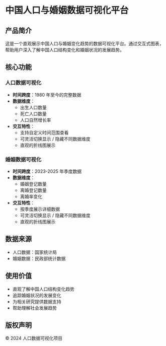 # 中国人口与婚姻数据可视化平台

## 产品简介

这是一个直观展示中国人口与婚姻变化趋势的数据可视化平台。通过交互式图表，帮助用户深入了解中国人口结构变化和婚姻状况的发展趋势。

## 核心功能

### 人口数据可视化

- **时间跨度**：1980 年至今的完整数据
- **数据维度**：
  - 出生人口数量
  - 死亡人口数量
  - 人口自然增长率
- **交互特性**：
  - 支持自定义时间范围查看
  - 可灵活切换显示 / 隐藏不同数据维度
  - 直观的折线图展示

### 婚姻数据可视化

- **时间跨度**：2023-2025 年季度数据
- **数据维度**：
  - 婚姻登记数量
  - 离婚登记数量
  - 离婚率变化
- **交互特性**：
  - 按季度展示详细数据
  - 可灵活切换显示 / 隐藏不同数据维度
  - 直观的折线图展示

## 数据来源

- 人口数据：国家统计局
- 婚姻数据：民政部统计数据

## 使用价值

- 直观了解中国人口结构变化趋势
- 追踪婚姻状况的发展变化
- 为相关研究提供数据支持
- 帮助理解社会发展趋势

## 版权声明

© 2024 人口数据可视化项目
